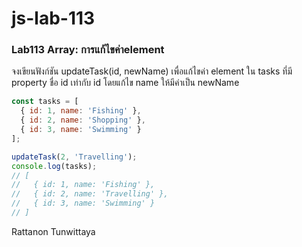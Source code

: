 # js-lab-113
### Lab113 Array: การแก้ไขค่าelement
จงเขียนฟังก์ชัน updateTask(id, newName) เพื่อแก้ไขค่า element ใน tasks ที่มี property ชื่อ id เท่ากับ id โดยแก้ไข name ให้มีค่าเป็น newName

```JavaScript
const tasks = [
  { id: 1, name: 'Fishing' },
  { id: 2, name: 'Shopping' },
  { id: 3, name: 'Swimming' }
];

updateTask(2, 'Travelling');
console.log(tasks);
// [
//   { id: 1, name: 'Fishing' },
//   { id: 2, name: 'Travelling' },
//   { id: 3, name: 'Swimming' }
// ]
```
Rattanon Tunwittaya
